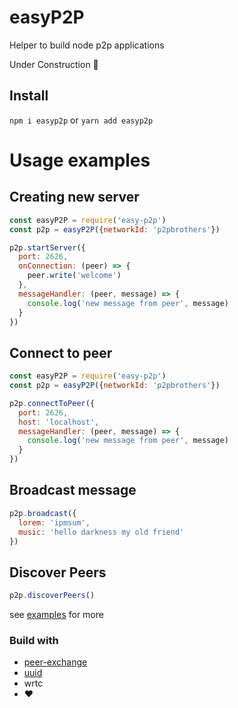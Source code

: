 # easyP2P
Helper to build node p2p applications

Under Construction 🎈
## Install
`npm i easyp2p` or `yarn add easyp2p`

# Usage examples

## Creating new server
```javascript
const easyP2P = require('easy-p2p')
const p2p = easyP2P({networkId: 'p2pbrothers'})

p2p.startServer({
  port: 2626,
  onConnection: (peer) => {
    peer.write('welcome')
  },
  messageHandler: (peer, message) => {
    console.log('new message from peer', message)
  }
})
```

## Connect to peer
```javascript
const easyP2P = require('easy-p2p')
const p2p = easyP2P({networkId: 'p2pbrothers'})

p2p.connectToPeer({
  port: 2626,
  host: 'localhost',
  messageHandler: (peer, message) => {
    console.log('new message from peer', message)
  }
})
```

## Broadcast message
```javascript
p2p.broadcast({
  lorem: 'ipmsum',
  music: 'hello darkness my old friend'
})
```

## Discover Peers
```javascript
p2p.discoverPeers()
```
see [examples](/examples) for more   


### Build with
- [peer-exchange](https://github.com/mappum/peer-exchange)
- [uuid](https://github.com/kelektiv/node-uuid)
- wrtc
- :heart:
